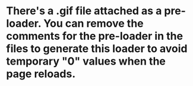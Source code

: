 # There's a .gif file attached as a pre-loader. You can remove the comments for the pre-loader in the files to generate this loader to avoid temporary "0" values when the page reloads.
